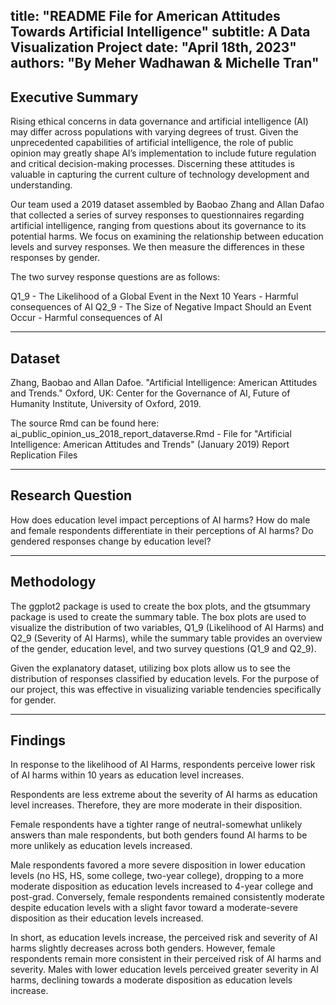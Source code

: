 
title: "README File for American Attitudes Towards Artificial Intelligence"
subtitle: A Data Visualization Project
date: "April 18th, 2023"
authors: "By Meher Wadhawan & Michelle Tran"
---

## Executive Summary

Rising ethical concerns in data governance and artificial intelligence (AI) may differ across populations with varying degrees of trust. Given the unprecedented capabilities of artificial intelligence, the role of public opinion may greatly shape AI’s implementation to include future regulation and critical decision-making processes. Discerning these attitudes is valuable in capturing the current culture of technology development and understanding. 

Our team used a 2019 dataset assembled by Baobao Zhang and Allan Dafao that collected a series of survey responses to questionnaires regarding artificial intelligence, ranging from questions about its governance to its potential harms. We focus on examining the relationship between education levels and survey responses. We then measure the differences in these responses by gender. 

The two survey response questions are as follows:

Q1_9 - The Likelihood of a Global Event in the Next 10 Years - Harmful consequences of AI 
Q2_9 - The Size of Negative Impact Should an Event Occur - Harmful consequences of AI 

---

## Dataset

Zhang, Baobao and Allan Dafoe. "Artificial Intelligence: American Attitudes and Trends." Oxford, UK: Center for the Governance of AI, Future of Humanity Institute, University of Oxford, 2019.

The source Rmd can be found here:
ai_public_opinion_us_2018_report_dataverse.Rmd - File for "Artificial Intelligence: American Attitudes and Trends" (January 2019) Report Replication Files

---

## Research Question

How does education level impact perceptions of AI harms?
How do male and female respondents differentiate in their perceptions of AI harms?
Do gendered responses change by education level?

---

## Methodology

The ggplot2 package is used to create the box plots, and the gtsummary package is used to create the summary table. The box plots are used to visualize the distribution of two variables, Q1_9 (Likelihood of AI Harms) and Q2_9 (Severity of AI Harms), while the summary table provides an overview of the gender, education level, and two survey questions (Q1_9 and Q2_9).

Given the explanatory dataset, utilizing box plots allow us to see the distribution of responses classified by education levels. For the purpose of our project, this was effective in visualizing variable tendencies specifically for gender. 

--- 

## Findings

In response to the likelihood of AI Harms, respondents perceive lower risk of AI harms within 10 years as education level increases.

Respondents are less extreme about the severity of AI harms as education level increases. Therefore, they are more moderate in their disposition. 

Female respondents have a tighter range of neutral-somewhat unlikely answers than male respondents, but both genders found AI harms to be more unlikely as education levels increased.

Male respondents favored a more severe disposition in lower education levels (no HS, HS, some college, two-year college), dropping to a more moderate disposition as education levels increased to 4-year college and post-grad. Conversely, female respondents remained consistently moderate despite education levels with a slight favor toward a moderate-severe disposition as their education levels increased.

In short, as education levels increase, the perceived risk and severity of AI harms slightly decreases across both genders. However, female respondents remain more consistent in their perceived risk of AI harms and severity. Males with lower education levels perceived greater severity in AI harms, declining towards a moderate disposition as education levels increase.
